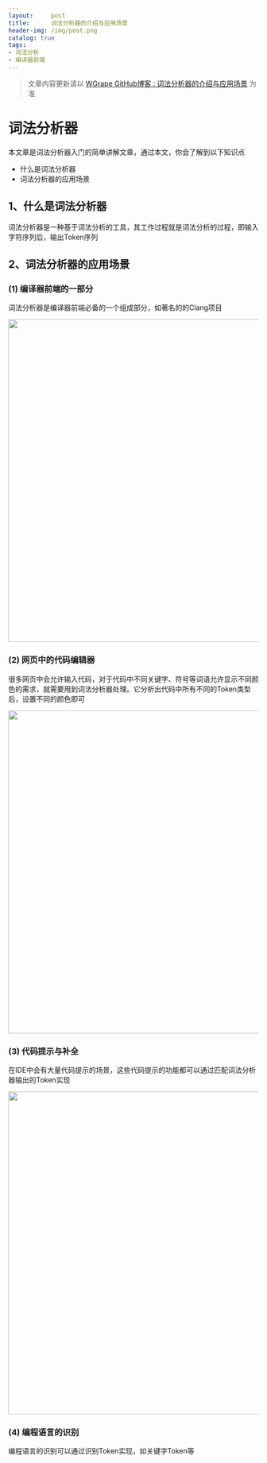 ```yaml
---
layout:     post
title:      词法分析器的介绍与应用场景
header-img: /img/post.png
catalog: true
tags:
- 词法分析
- 编译器前端
---
```


> 文章内容更新请以 [WGrape GitHub博客 : 词法分析器的介绍与应用场景](https://github.com/WGrape/Blog/issues/10) 为准

# 词法分析器
本文章是词法分析器入门的简单讲解文章，通过本文，你会了解到以下知识点

- 什么是词法分析器
- 词法分析器的应用场景

## 1、什么是词法分析器
词法分析器是一种基于词法分析的工具，其工作过程就是词法分析的过程，即输入字符序列后，输出Token序列

## 2、词法分析器的应用场景

### (1) 编译器前端的一部分
词法分析器是编译器前端必备的一个组成部分，如著名的的Clang项目

<img src="https://user-images.githubusercontent.com/35942268/135881148-236c4547-39a4-401b-b6e8-85ce0e1ca6a5.png" width="650">

### (2) 网页中的代码编辑器
很多网页中会允许输入代码，对于代码中不同关键字、符号等词语允许显示不同颜色的需求，就需要用到词法分析器处理。它分析出代码中所有不同的Token类型后，设置不同的颜色即可

<img src="https://user-images.githubusercontent.com/35942268/135878968-bb8a49ae-896f-496f-a0f4-bea792e90958.png" width="650">

### (3) 代码提示与补全
在IDE中会有大量代码提示的场景，这些代码提示的功能都可以通过匹配词法分析器输出的Token实现

<img src="https://user-images.githubusercontent.com/35942268/135880674-f6ce5a8e-8019-4770-bb43-28c9bce7c963.png" width="650">

### (4) 编程语言的识别
编程语言的识别可以通过识别Token实现，如关键字Token等
